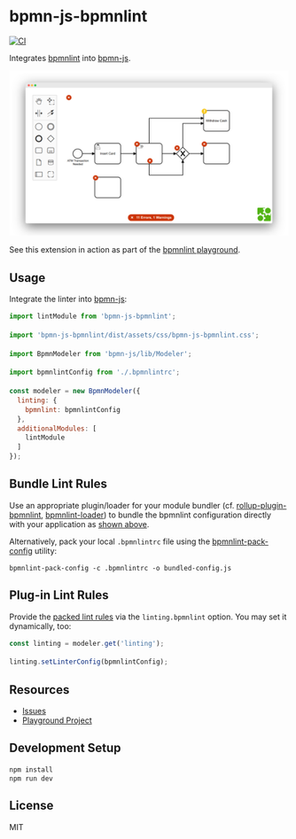 # bpmn-js-bpmnlint

[![CI](https://github.com/bpmn-io/bpmn-js-bpmnlint/workflows/CI/badge.svg)](https://github.com/bpmn-io/bpmn-js-bpmnlint/actions?query=workflow%3ACI)

Integrates [bpmnlint](https://github.com/bpmn-io/bpmnlint) into [bpmn-js](https://github.com/bpmn-io/bpmn-js).

![Screenshot](docs/screenshot.png)

See this extension in action as part of the [bpmnlint playground](https://github.com/bpmn-io/bpmnlint-playground).


## Usage

Integrate the linter into [bpmn-js](https://github.com/bpmn-io/bpmn-js):

```javascript
import lintModule from 'bpmn-js-bpmnlint';

import 'bpmn-js-bpmnlint/dist/assets/css/bpmn-js-bpmnlint.css';

import BpmnModeler from 'bpmn-js/lib/Modeler';

import bpmnlintConfig from './.bpmnlintrc';

const modeler = new BpmnModeler({
  linting: {
    bpmnlint: bpmnlintConfig
  },
  additionalModules: [
    lintModule
  ]
});
```


## Bundle Lint Rules

Use an appropriate plugin/loader for your module bundler (cf. [rollup-plugin-bpmnlint](https://github.com/nikku/rollup-plugin-bpmnlint), [bpmnlint-loader](https://github.com/nikku/bpmnlint-loader)) to bundle the bpmnlint configuration directly with your application as [shown above](#usage).

Alternatively, pack your local `.bpmnlintrc` file using the [bpmnlint-pack-config](https://github.com/nikku/bpmnlint-pack-config) utility:

```shell
bpmnlint-pack-config -c .bpmnlintrc -o bundled-config.js
```


## Plug-in Lint Rules

Provide the [packed lint rules](#bundle-lint-rules) via the `linting.bpmnlint` option. You may set it dynamically, too:

```javascript
const linting = modeler.get('linting');

linting.setLinterConfig(bpmnlintConfig);
```


## Resources

* [Issues](https://github.com/bpmn-io/bpmn-js-bpmnlint/issues)
* [Playground Project](https://github.com/bpmn-io/bpmnlint-playground)


## Development Setup

```
npm install
npm run dev
```


## License

MIT
